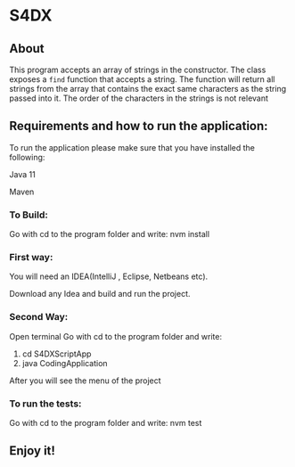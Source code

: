 # S4DX
## About

 This program  accepts an array of strings in the constructor. The class exposes a
`find` function that accepts a string. The function will return all strings from the array that contains
the exact same characters as the string passed into it. The order of the characters in the strings is
not relevant

## Requirements and how to run the application:
To run the application please make sure that you have installed the following:

Java 11

Maven 

### To Build:
Go with cd to the program folder and write:
nvm install

###  First way: 

You will need an IDEA(IntelliJ , Eclipse, Netbeans etc).

Download any Idea and build and run the project.

### Second Way:
Open terminal
Go with cd to the program folder and write:
1) cd S4DXScriptApp
2) java CodingApplication

After you will see the menu of the project

### To run the tests:
Go with cd to the program folder and write:
nvm test

## Enjoy it!




